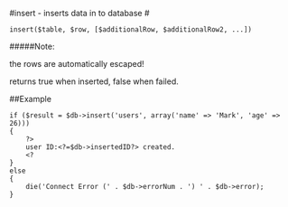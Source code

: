 #insert - inserts data in to database #

```
insert($table, $row, [$additionalRow, $additionalRow2, ...])

```
#####Note:

the rows are automatically escaped!

returns true when inserted, false when failed.

##Example
```
if ($result = $db->insert('users', array('name' => 'Mark', 'age' => 26)))
{
	?>
	user ID:<?=$db->insertedID?> created.
	<?
}
else
{
	die('Connect Error (' . $db->errorNum . ') ' . $db->error); 
}
```